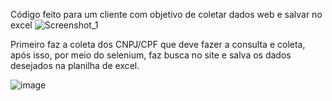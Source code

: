 Código feito para um cliente com objetivo de coletar dados web e salvar no excel
![Screenshot_1](https://github.com/VictorBaraldi/Automacao-excel/assets/83473814/0048b78c-8817-40ea-a9dc-7bf0f9e1011b)

Primeiro faz a coleta dos CNPJ/CPF que deve fazer a consulta e coleta, após isso, por meio do selenium, faz busca no site e salva os dados desejados na planilha de excel.

![image](https://github.com/VictorBaraldi/Automacao-excel/assets/83473814/5841a688-1dd0-419b-9ded-e18e94221a49)
